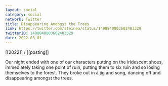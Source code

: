 ```yaml
---
layout: social
category: social
network: Twitter
title: Disappearing Amongst the Trees
link: https://twitter.com/steinea/status/1498840803602403329
twitterID: 1498840803602403329
date: 2022-03-01
---
```


[[2022]] / [[posting]]

Our night ended with one of our characters putting on the iridescent shoes, immediately taking one point of ruin, putting them to six ruin and so losing themselves to the forest. They broke out in a jig and song, dancing off and disappearing amongst the trees.
